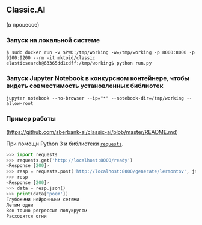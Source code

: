 ## Classic.AI
(в процессе)

### Запуск на локальной системе

```
$ sudo docker run -v $PWD:/tmp/working -w=/tmp/working -p 8000:8000 -p 9200:9200 --rm -it mktoid/classic
elasticsearch@63365dd1cdff:/tmp/working$ python run.py

```

### Запуск Jupyter Notebook в конкурсном контейнере, чтобы видеть совместимость установленных библиотек
```
jupyter notebook --no-browser --ip="*" --notebook-dir=/tmp/working --allow-root

```

### Пример работы
(https://github.com/sberbank-ai/classic-ai/blob/master/README.md)

При помощи Python 3 и библиотеки [`requests`](http://docs.python-requests.org/en/master/).

```python
>>> import requests
>>> requests.get('http://localhost:8000/ready')
<Response [200]>
>>> resp = requests.post('http://localhost:8000/generate/lermontov', json={'seed': 'регрессия глубокими нейронными сетями'})
>>> resp
<Response [200]>
>>> data = resp.json()
>>> print(data['poem'])
Глубокими нейронными сетями
Летим одни
Вон точно регрессия полукругом
Расходятся огни
```
